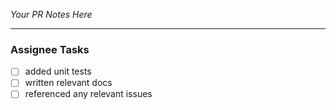 _Your PR Notes Here_

---

### Assignee Tasks

*   [ ] added unit tests
*   [ ] written relevant docs
*   [ ] referenced any relevant issues
